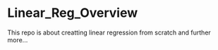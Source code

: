 # Linear_Reg_Overview
This repo is about creatting linear regression from scratch  and further more...
